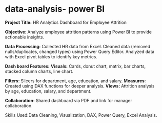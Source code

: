 # data-analysis- power BI
**Project Title:** HR Analytics Dashboard for Employee Attrition

**Objective**: Analyze employee attrition patterns using Power BI to provide actionable insights.

**Data Processing:** Collected HR data from Excel.
Cleaned data (removed nulls/duplicates, changed types) using Power Query Editor.
Analyzed data with Excel pivot tables to identify key metrics.

**Dash board Features:**
**Visuals:** Cards, donut chart, matrix, bar charts, stacked column charts, line chart.

**Filters:** Slicers for department, age, education, and salary.
**Measures:** Created using DAX functions for deeper analysis.
**Views:** Attrition analysis by age, education, salary, and department.

**Collaboration:**
Shared dashboard via PDF and link for manager collaboration.

Skills Used:Data Cleaning, Visualization, DAX, Power Query, Excel Analysis.
